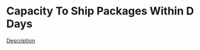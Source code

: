 Capacity To Ship Packages Within D Days
====

[Description](https://leetcode.com/problems/capacity-to-ship-packages-within-d-days/)